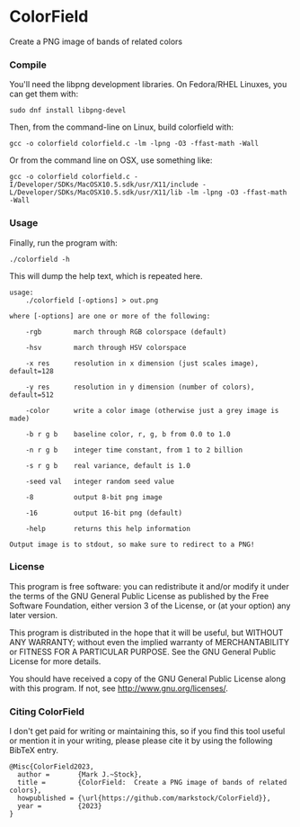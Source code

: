 # ColorField
Create a PNG image of bands of related colors


### Compile

You'll need the libpng development libraries. On Fedora/RHEL Linuxes, you can get them with:

    sudo dnf install libpng-devel

Then, from the command-line on Linux, build colorfield with:

    gcc -o colorfield colorfield.c -lm -lpng -O3 -ffast-math -Wall

Or from the command line on OSX, use something like:

    gcc -o colorfield colorfield.c -I/Developer/SDKs/MacOSX10.5.sdk/usr/X11/include -L/Developer/SDKs/MacOSX10.5.sdk/usr/X11/lib -lm -lpng -O3 -ffast-math -Wall

### Usage

Finally, run the program with:

    ./colorfield -h

This will dump the help text, which is repeated here.

    usage:
        ./colorfield [-options] > out.png

    where [-options] are one or more of the following:                         
                                                                           
        -rgb        march through RGB colorspace (default)                      
                                                                           
        -hsv        march through HSV colorspace                                
                                                                           
        -x res      resolution in x dimension (just scales image), default=128  
                                                                           
        -y res      resolution in y dimension (number of colors), default=512   
                                                                           
        -color      write a color image (otherwise just a grey image is made)   
                                                                           
        -b r g b    baseline color, r, g, b from 0.0 to 1.0                     
                                                                           
        -n r g b    integer time constant, from 1 to 2 billion                  
                                                                           
        -s r g b    real variance, default is 1.0                               
                                                                           
        -seed val   integer random seed value                                   
                                                                           
        -8          output 8-bit png image                                      
                                                                           
        -16         output 16-bit png (default)                                 
                                                                           
        -help       returns this help information                               
 
    Output image is to stdout, so make sure to redirect to a PNG!

### License

This program is free software: you can redistribute it and/or modify
it under the terms of the GNU General Public License as published by
the Free Software Foundation, either version 3 of the License, or
(at your option) any later version.

This program is distributed in the hope that it will be useful,
but WITHOUT ANY WARRANTY; without even the implied warranty of
MERCHANTABILITY or FITNESS FOR A PARTICULAR PURPOSE.  See the
GNU General Public License for more details.

You should have received a copy of the GNU General Public License
along with this program.  If not, see <http://www.gnu.org/licenses/>.

### Citing ColorField

I don't get paid for writing or maintaining this, so if you find this tool useful or mention it in your writing, please please cite it by using the following BibTeX entry.

```
@Misc{ColorField2023,
  author =       {Mark J.~Stock},
  title =        {ColorField:  Create a PNG image of bands of related colors},
  howpublished = {\url{https://github.com/markstock/ColorField}},
  year =         {2023}
}
```
